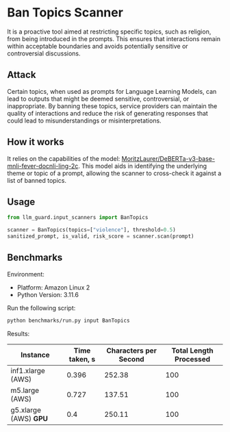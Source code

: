 # Ban Topics Scanner

It is a proactive tool aimed at restricting specific topics, such as religion, from being introduced in the prompts.
This ensures that interactions remain within acceptable boundaries and avoids potentially sensitive or controversial
discussions.

## Attack

Certain topics, when used as prompts for Language Learning Models, can lead to outputs that might be deemed sensitive,
controversial, or inappropriate. By banning these topics, service providers can maintain the quality of interactions and
reduce the risk of generating responses that could lead to misunderstandings or misinterpretations.

## How it works

It relies on the capabilities of the
model: [MoritzLaurer/DeBERTa-v3-base-mnli-fever-docnli-ling-2c](https://huggingface.co/MoritzLaurer/DeBERTa-v3-base-mnli-fever-docnli-ling-2c).
This model aids in identifying the underlying theme or topic of a prompt, allowing the scanner to cross-check it against
a list of banned topics.

## Usage

```python
from llm_guard.input_scanners import BanTopics

scanner = BanTopics(topics=["violence"], threshold=0.5)
sanitized_prompt, is_valid, risk_score = scanner.scan(prompt)
```

## Benchmarks

Environment:

- Platform: Amazon Linux 2
- Python Version: 3.11.6

Run the following script:

```sh
python benchmarks/run.py input BanTopics
```

Results:

| Instance                | Time taken, s | Characters per Second | Total Length Processed |
|-------------------------|---------------|-----------------------|------------------------|
| inf1.xlarge (AWS)       | 0.396         | 252.38                | 100                    |
| m5.large (AWS)          | 0.727         | 137.51                | 100                    |
| g5.xlarge (AWS) **GPU** | 0.4           | 250.11                | 100                    |

